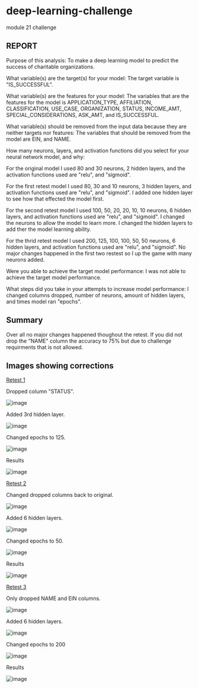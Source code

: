 # deep-learning-challenge
module 21 challenge

## REPORT

Purpose of this analysis: To make a deep learning model to predict the success of charitable organizations.

What variable(s) are the target(s) for your model: The target variable is "IS_SUCCESSFUL".
 
What variable(s) are the features for your model: The variables that are the features for the model is APPLICATION_TYPE, AFFILIATION, CLASSIFICATION, USE_CASE, ORGANIZATION, STATUS, INCOME_AMT, SPECIAL_CONSIDERATIONS, ASK_AMT, and IS_SUCCESSFUL.

What variable(s) should be removed from the input data because they are neither targets nor features: The variables that should be removed from the model are EIN, and NAME.

How many neurons, layers, and activation functions did you select for your neural network model, and why:

For the original model I used 80 and 30 neurons, 2 hidden layers, and the activation functions used are "relu", and "sigmoid".

For the first retest model I used 80, 30 and 10 neurons, 3 hidden layers, and activation functions used are "relu", and "sigmoid". I added one hidden layer to see how that effected the model first.

For the second retest model I used 100, 50, 20, 20, 10, 10 neurons, 6 hidden layers, and activation functions used are "relu", and "sigmoid". I changed the neurons to allow  the model to learn more. I changed the hidden layers to add ther the model learning ability.

For the thrid retest model I used 200, 125, 100, 100, 50, 50 neurons, 6 hidden layers, and activation functions used are "relu", and "sigmoid". No major changes happened in the first two restest so I up the game with many neurons added. 

Were you able to achieve the target model performance: I was not able to achieve the target model performance.

What steps did you take in your attempts to increase model performance: I changed columns dropped, number of neurons, amount of hidden layers, and times model ran "epochs".

## Summary

Over all no major changes happened thoughout the retest. If you did not drop the "NAME" column the accuracy to 75% but due to challenge requirments that is not allowed.  


## Images showing corrections 

<ins>Retest 1<ins/>

Dropped column "STATUS".

![image](https://github.com/user-attachments/assets/c6671e19-2fdb-4893-8f16-bbed7cd98b19)

Added 3rd hidden layer.

![image](https://github.com/user-attachments/assets/19304ca3-624a-42be-94e8-1c72edc0eed1)

Changed epochs to 125.

![image](https://github.com/user-attachments/assets/5591a3a3-3521-42eb-a112-3fc8967a38df)

Results

![image](https://github.com/user-attachments/assets/34e2fa4b-2fa9-4330-a8e9-736022a355c7)

<ins>Retest 2<ins/>

Changed dropped columns back to original.

![image](https://github.com/user-attachments/assets/c57679cc-80ec-4849-8c4f-748cbbce746e)

Added 6 hidden layers.

![image](https://github.com/user-attachments/assets/35a00719-4dbf-49c1-92f6-43191cf7a9ed)

Changed epochs to 50.

![image](https://github.com/user-attachments/assets/8185afb7-146d-4c93-8343-fceef73047f8)

Results

![image](https://github.com/user-attachments/assets/d632403a-1852-44d4-8e4f-c9b3c0fc6427)

<ins>Retest 3<ins/>

Only dropped NAME and EIN columns.

![image](https://github.com/user-attachments/assets/3ff0e375-e65a-4b08-a489-cc2d37a20cd7)

Added 6 hidden layers.

![image](https://github.com/user-attachments/assets/e0060255-9708-492e-80bc-a322041430ac)

Changed epochs to 200

![image](https://github.com/user-attachments/assets/12865c37-c3ef-4adf-8ac6-6273576a3ab3)

Results

![image](https://github.com/user-attachments/assets/4eb51587-1d1f-4898-b0a1-1a8385b6abc0)




